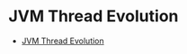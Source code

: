 # JVM Thread Evolution
* [JVM Thread Evolution](https://inky-professor-649.notion.site/JVM-Thread-Evolution-e4f09766bfec45fba4d3f83d1b606145?pvs=4)
